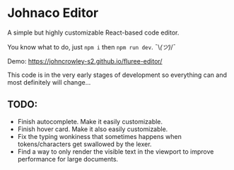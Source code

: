 # Johnaco Editor

A simple but highly customizable React-based code editor.

You know what to do, just `npm i` then `npm run dev`. ¯\\_(ツ)_/¯

Demo: https://johncrowley-s2.github.io/fluree-editor/

This code is in the very early stages of development so everything can and most definitely will change...


## TODO:
- Finish autocomplete. Make it easily customizable.
- Finish hover card. Make it also easily customizable.
- Fix the typing wonkiness that sometimes happens when tokens/characters get swallowed by the lexer.
- Find a way to only render the visible text in the viewport to improve performance for large documents.